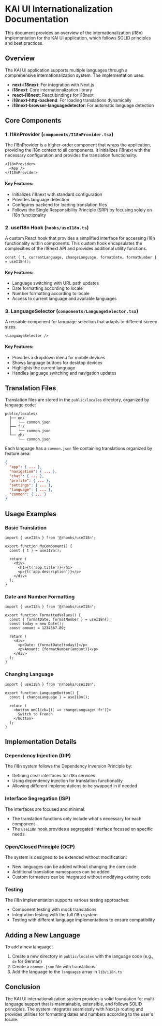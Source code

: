 # KAI UI Internationalization Documentation

This document provides an overview of the internationalization (i18n) implementation for the KAI UI application, which follows SOLID principles and best practices.

## Overview

The KAI UI application supports multiple languages through a comprehensive internationalization system. The implementation uses:

- **next-i18next**: For integration with Next.js
- **i18next**: Core internationalization library
- **react-i18next**: React bindings for i18next
- **i18next-http-backend**: For loading translations dynamically
- **i18next-browser-languagedetector**: For automatic language detection

## Core Components

### 1. I18nProvider (`components/I18nProvider.tsx`)

The I18nProvider is a higher-order component that wraps the application, providing the i18n context to all components. It initializes i18next with the necessary configuration and provides the translation functionality.

```tsx
<I18nProvider>
  <App />
</I18nProvider>
```

#### Key Features:
- Initializes i18next with standard configuration
- Provides language detection
- Configures backend for loading translation files
- Follows the Single Responsibility Principle (SRP) by focusing solely on i18n functionality

### 2. useI18n Hook (`hooks/useI18n.ts`)

A custom React hook that provides a simplified interface for accessing i18n functionality within components. This custom hook encapsulates the complexities of the i18next API and provides additional utility functions.

```tsx
const { t, currentLanguage, changeLanguage, formatDate, formatNumber } = useI18n();
```

#### Key Features:
- Language switching with URL path updates
- Date formatting according to locale
- Number formatting according to locale
- Access to current language and available languages

### 3. LanguageSelector (`components/LanguageSelector.tsx`)

A reusable component for language selection that adapts to different screen sizes.

```tsx
<LanguageSelector />
```

#### Key Features:
- Provides a dropdown menu for mobile devices
- Shows language buttons for desktop devices
- Highlights the current language
- Handles language switching and navigation updates

## Translation Files

Translation files are stored in the `public/locales` directory, organized by language code:

```
public/locales/
  ├── en/
  │   └── common.json
  ├── fr/
  │   └── common.json
  └── zh/
      └── common.json
```

Each language has a `common.json` file containing translations organized by feature area:

```json
{
  "app": { ... },
  "navigation": { ... },
  "chat": { ... },
  "profile": { ... },
  "settings": { ... },
  "language": { ... },
  "common": { ... }
}
```

## Usage Examples

### Basic Translation

```tsx
import { useI18n } from '@/hooks/useI18n';

export function MyComponent() {
  const { t } = useI18n();
  
  return (
    <div>
      <h1>{t('app.title')}</h1>
      <p>{t('app.description')}</p>
    </div>
  );
}
```

### Date and Number Formatting

```tsx
import { useI18n } from '@/hooks/useI18n';

export function FormattedValues() {
  const { formatDate, formatNumber } = useI18n();
  const today = new Date();
  const amount = 1234567.89;
  
  return (
    <div>
      <p>Date: {formatDate(today)}</p>
      <p>Amount: {formatNumber(amount)}</p>
    </div>
  );
}
```

### Changing Language

```tsx
import { useI18n } from '@/hooks/useI18n';

export function LanguageButton() {
  const { changeLanguage } = useI18n();
  
  return (
    <button onClick={() => changeLanguage('fr')}>
      Switch to French
    </button>
  );
}
```

## Implementation Details

### Dependency Injection (DIP)

The i18n system follows the Dependency Inversion Principle by:
- Defining clear interfaces for i18n services
- Using dependency injection for translation functionality
- Allowing different implementations to be swapped in if needed

### Interface Segregation (ISP)

The interfaces are focused and minimal:
- The translation functions only include what's necessary for each component
- The `useI18n` hook provides a segregated interface focused on specific needs

### Open/Closed Principle (OCP)

The system is designed to be extended without modification:
- New languages can be added without changing the core code
- Additional translation namespaces can be added
- Custom formatters can be integrated without modifying existing code

### Testing

The i18n implementation supports various testing approaches:
- Component testing with mock translations
- Integration testing with the full i18n system
- Testing with different language implementations to ensure compatibility

## Adding a New Language

To add a new language:

1. Create a new directory in `public/locales` with the language code (e.g., `de` for German)
2. Create a `common.json` file with translations
3. Add the language to the `languages` array in `lib/i18n.ts`

## Conclusion

The KAI UI internationalization system provides a solid foundation for multi-language support that is maintainable, extensible, and follows SOLID principles. The system integrates seamlessly with Next.js routing and provides utilities for formatting dates and numbers according to the user's locale. 